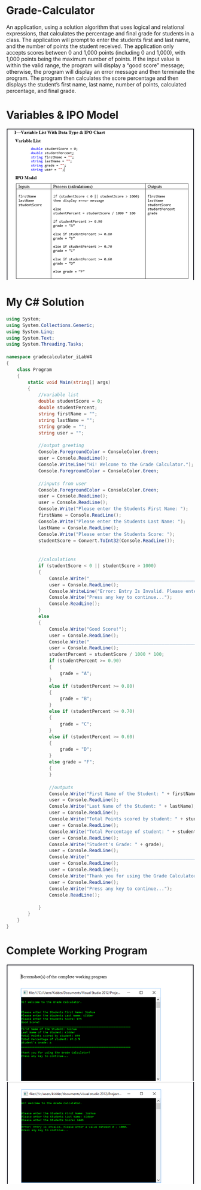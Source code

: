 # Grade-Calculator
An application, using a solution algorithm that uses logical and relational expressions, that calculates the percentage and final grade for students in a class. The application will prompt to enter the students first and last name, and the number of points the student received. The application only accepts scores between 0 and 1,000 points (including 0 and 1,000), with 1,000 points being the maximum number of points. If the input value is within the valid range, the program will display a  “good score” message; otherwise, the program will display an error message and then terminate the program. The program then  calculates the score percentage and then displays the student’s first name, last name, number of points, calculated percentage, and final grade.

# Variables & IPO Model
![Variables & IPO Model](https://raw.githubusercontent.com/kiddjsh/Grade-Calculator/main/images/Variable%20%26%20IPO%20Model.PNG)

# My C# Solution
```C#
using System;
using System.Collections.Generic;
using System.Linq;
using System.Text;
using System.Threading.Tasks;

namespace gradecalculator_iLabW4
{
    class Program
    {
        static void Main(string[] args)
        {
            //variable list
            double studentScore = 0;
            double studentPercent;
            string firstName = "";
            string lastName = "";
            string grade = "";
            string user = "";

            //output greeting
            Console.ForegroundColor = ConsoleColor.Green;
            user = Console.ReadLine();
            Console.WriteLine("Hi! Welcome to the Grade Calculator.");
            Console.ForegroundColor = ConsoleColor.Green;

            //inputs from user
            Console.ForegroundColor = ConsoleColor.Green;
            user = Console.ReadLine();
            user = Console.ReadLine();
            Console.Write("Please enter the Students First Name: ");
            firstName = Console.ReadLine();
            Console.Write("Please enter the Students Last Name: ");
            lastName = Console.ReadLine();
            Console.Write("Please enter the Students Score: ");
            studentScore = Convert.ToInt32(Console.ReadLine());
            

            //calculations 
            if (studentScore < 0 || studentScore > 1000)
            {
                Console.Write("_________________________________________________________________");
                user = Console.ReadLine();
                Console.WriteLine("Error: Entry Is Invalid. Please enter a value between 0 - 1000.");
                Console.Write("Press any key to continue...");
                Console.ReadLine();
            }
            else
            {
                Console.Write("Good Score!");
                user = Console.ReadLine();
                Console.Write("_________________________________________________________________");
                user = Console.ReadLine();
                studentPercent = studentScore / 1000 * 100;
                if (studentPercent >= 0.90)
                {
                    grade = "A";
                }
                else if (studentPercent >= 0.80)
                {
                    grade = "B";
                }
                else if (studentPercent >= 0.70)
                {
                    grade = "C";
                }
                else if (studentPercent >= 0.60)
                {
                    grade = "D";
                }
                else grade = "F";
                {
                }

                //outputs
                Console.Write("First Name of the Student: " + firstName);
                user = Console.ReadLine();
                Console.Write("Last Name of the Student: " + lastName);
                user = Console.ReadLine();
                Console.Write("Total Points scored by student: " + studentScore);
                user = Console.ReadLine();
                Console.Write("Total Percentage of student: " + studentPercent + " %");
                user = Console.ReadLine();
                Console.Write("Student's Grade: " + grade);
                user = Console.ReadLine();
                Console.Write("_________________________________________________________________");
                user = Console.ReadLine();
                user = Console.ReadLine();
                Console.Write("Thank you for using the Grade Calculator!");
                user = Console.ReadLine();
                Console.Write("Press any key to continue...");
                Console.ReadLine();

            }
        }
    }
}
```

# Complete Working Program
![Complete Working Program_1](https://raw.githubusercontent.com/kiddjsh/Grade-Calculator/main/images/Complete%20Working%20Program_1.PNG)
![Complete Working Program_2](https://raw.githubusercontent.com/kiddjsh/Grade-Calculator/main/images/Complete%20Working%20Program_2.PNG)


